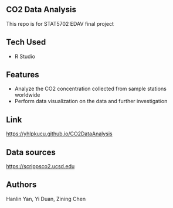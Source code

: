 ## CO2 Data Analysis
This repo is for STAT5702 EDAV final project

## Tech Used
- R Studio

## Features
- Analyze the CO2 concentration collected from sample stations worldwide
- Perform data visualization on the data and further investigation

## Link
https://yhlpkucu.github.io/CO2DataAnalysis

## Data sources
https://scrippsco2.ucsd.edu

## Authors
Hanlin Yan, Yi Duan, Zining Chen